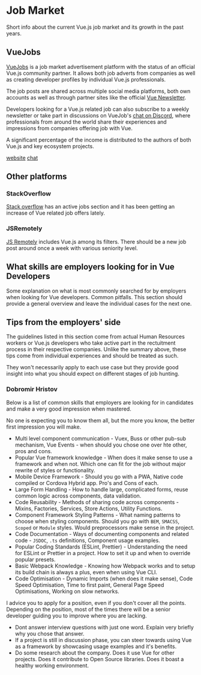 # Job Market

Short info about the current Vue.js job market and its growth in the past years.

## VueJobs

[VueJobs](https://vuejobs.com) is a job market advertisement platform with the status of an official Vue.js community partner. It allows both job adverts from companies as well as creating developer profiles by individual Vue.js professionals.

The job posts are shared across multiple social media platforms, both own accounts as well as through partner sites like the official [Vue Newsletter](https://news.vuejs.org).

Developers looking for a Vue.js related job can also subscribe to a weekly newsletter or take part in discussions on VueJob's [chat on Discord](), where professionals from around the world share their experiences and impressions from companies offering job with Vue.

A significant percentage of the income is distributed to the authors of both Vue.js and key ecosystem projects.

[website](https://vuejobs.com) [chat](https://discord.gg/kVqcTzj)

## Other platforms

### StackOverflow
[Stack overflow](https://stackoverflow.com/jobs/developer-jobs-using-vuejs) has an active jobs section and it has been getting an increase of Vue related job offers lately. 

### JSRemotely
[JS Remotely](https://jsremotely.com/) includes Vue.js among its filters. There should be a new job post around once a week with various seniority level.

## What skills are employers looking for in Vue Developers

Some explanation on what is most commonly searched for by employers when looking for Vue developers. Common pitfalls. This section should provide a general overview and leave the individual cases for the next one.

## Tips from the employers' side

The guidelines listed in this section come from actual Human Resources workers or Vue.js developers who take active part in the rectuitment process in their respective companies. Unlike the summary above, these tips come from individual experiences and should be treated as such. 

They won't necessarily apply to each use case but they provide good insight into what you should expect on different stages of job hunting.

### Dobromir Hristov

Below is a list of common skills that employers are looking for in candidates and make a very good impression when mastered. 

No one is expecting you to know them all, but the more you know, the better first impression you will make.

  - Multi level component communication - Vuex, Buss or other pub-sub mechanism, Vue Events - when should you chose one over hte other, pros and cons.
  - Popular Vue framework knowledge - When does it make sense to use a framework and when not. Which one can fit for the job without major rewrite of styles or functionality.
  - Mobile Device Framework - Should you go with a PWA, Native code compiled or Cordova Hybrid app. Pro's and Cons of each.
  - Large Form Handling - How to handle large, complicated forms, reuse common logic across components, data validation.
  - Code Reusability - Methods of sharing code across components - Mixins, Factories, Services, Store Actions, Utility Functions.
  - Component Framework Styling Patterns - What naming patterns to choose when styling components. Should you go with `BEM`, `SMACSS`, `Scoped` or `Module` styles. Would preprocessors make sense in the project.
  - Code Documentation - Ways of documenting components and related code - `JSDOC`, `.ts` definitions, Component usage examples.
  - Popular Coding Standards (ESLint, Prettier) - Understanding the need for ESLint or Prettier in a project. How to set it up and when to override popular presets.
  - Basic Webpack Knowledge - Knowing how Webpack works and to setup its build chain is always a plus, even when using Vue CLI.
  - Code Optimisation - Dynamic Imports (when does it make sense), Code Speed Optimisation, Time to first paint, General Page Speed Optimisations, Working on slow networks.

I advice you to apply for a position, even if you don't cover all the points. Depending on the position, most of the times there will be a senior developer guiding you to improve where you are lacking.
  
  - Dont answer interview questions with just one word. Explain very briefly why you chose that answer.
  - If a project is still in discussion phase, you can steer towards using Vue as a framework by showcasing usage examples and it's benefits.
  - Do some research about the company. Does it use Vue for other projects. Does it contribute to Open Source libraries. Does it boast a healthy working environment.
